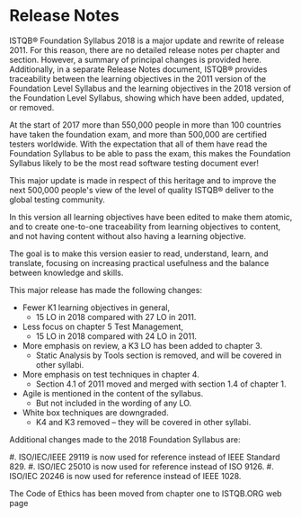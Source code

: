 # Release Notes

ISTQB® Foundation Syllabus 2018 is a major update and rewrite of release 2011. For this reason, there are no detailed release notes per chapter and section. However, a summary of principal changes is provided here. Additionally, in a separate Release Notes document, ISTQB® provides traceability between the learning objectives in the 2011 version of the Foundation Level Syllabus and the learning objectives in the 2018 version of the Foundation Level Syllabus, showing which have been added, updated, or removed.

At the start of 2017 more than 550,000 people in more than 100 countries have taken the foundation exam, and more than 500,000 are certified testers worldwide. With the expectation that all of them have read the Foundation Syllabus to be able to pass the exam, this makes the Foundation Syllabus likely to be the most read software testing document ever!

This major update is made in respect of this heritage and to improve the next 500,000 people's view of the level of quality ISTQB® deliver to the global testing community.

In this version all learning objectives have been edited to make them atomic, and to create one-to-one traceability from learning objectives to content, and not having content without also having a learning objective.

The goal is to make this version easier to read, understand, learn, and translate, focusing on increasing practical usefulness and the balance between knowledge and skills.

This major release has made the following changes:

* Fewer K1 learning objectives in general,
  * 15 LO in 2018 compared with 27 LO in 2011.
* Less focus on chapter 5 Test Management,
  * 15 LO in 2018 compared with 24 LO in 2011.
* More emphasis on review, a K3 LO has been added to chapter 3.
  * Static Analysis by Tools section is removed, and will be covered in other syllabi.
* More emphasis on test techniques in chapter 4.
  * Section 4.1 of 2011 moved and merged with section 1.4 of chapter 1.
* Agile is mentioned in the content of the syllabus.
  * But not included in the wording of any LO.
* White box techniques are downgraded.
  * K4 and K3 removed – they will be covered in other syllabi.

Additional changes made to the 2018 Foundation Syllabus are:

#. ISO/IEC/IEEE 29119 is now used for reference instead of IEEE Standard 829.
#. ISO/IEC 25010 is now used for reference instead of ISO 9126.
#. ISO/IEC 20246 is now used for reference instead of IEEE 1028.

The Code of Ethics has been moved from chapter one to ISTQB.ORG web page